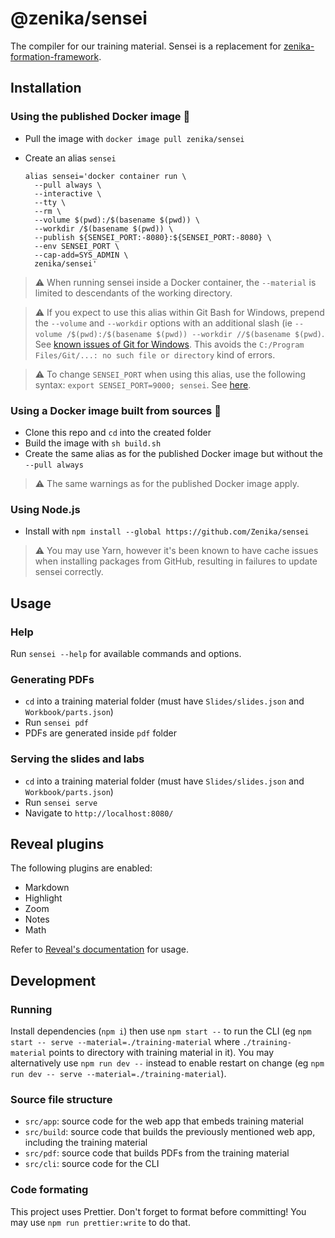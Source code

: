 # @zenika/sensei

The compiler for our training material. Sensei is a replacement for
[zenika-formation-framework](https://github.com/Zenika/zenika-formation-framework/).

## Installation

### Using the published Docker image 🐳

- Pull the image with `docker image pull zenika/sensei`
- Create an alias `sensei`

    ```shell
    alias sensei='docker container run \
      --pull always \
      --interactive \
      --tty \
      --rm \
      --volume $(pwd):/$(basename $(pwd)) \
      --workdir /$(basename $(pwd)) \
      --publish ${SENSEI_PORT:-8080}:${SENSEI_PORT:-8080} \
      --env SENSEI_PORT \
      --cap-add=SYS_ADMIN \
      zenika/sensei'
    ```

> ⚠ When running sensei inside a Docker container, the `--material` is limited
> to descendants of the working directory.

> ⚠ If you expect to use this alias within Git Bash for Windows, prepend the
> `--volume` and `--workdir` options with an additional slash (ie `--volume
> /$(pwd):/$(basename $(pwd)) --workdir //$(basename $(pwd)`. See [known issues
> of Git for
> Windows](https://github.com/git-for-windows/build-extra/blob/main/ReleaseNotes.md#known-issues).
> This avoids the `C:/Program Files/Git/...: no such file or directory` kind of
> errors.

> ⚠ To change `SENSEI_PORT` when using this alias, use the following syntax:
> `export SENSEI_PORT=9000; sensei`. See
> [here](https://github.com/Zenika/sensei/issues/147#issuecomment-1091188979).

### Using a Docker image built from sources 🐳

- Clone this repo and `cd` into the created folder
- Build the image with `sh build.sh`
- Create the same alias as for the published Docker image but without the
  `--pull always`

> ⚠ The same warnings as for the published Docker image apply.

### Using Node.js

- Install with `npm install --global https://github.com/Zenika/sensei`

> ⚠ You may use Yarn, however it's been known to have cache issues when
> installing packages from GitHub, resulting in failures to update sensei
> correctly.

## Usage

### Help

Run `sensei --help` for available commands and options.

### Generating PDFs

- `cd` into a training material folder (must have `Slides/slides.json` and
  `Workbook/parts.json`)
- Run `sensei pdf`
- PDFs are generated inside `pdf` folder

### Serving the slides and labs

- `cd` into a training material folder (must have `Slides/slides.json` and
  `Workbook/parts.json`)
- Run `sensei serve`
- Navigate to `http://localhost:8080/`

## Reveal plugins

The following plugins are enabled:
 - Markdown
 - Highlight
 - Zoom
 - Notes
 - Math

Refer to [Reveal's
documentation](https://revealjs.com/plugins/#built-in-plugins) for usage.

## Development

### Running

Install dependencies (`npm i`) then use `npm start --` to run the CLI (eg `npm
start -- serve --material=./training-material` where `./training-material`
points to directory with training material in it). You may alternatively use
`npm run dev --` instead to enable restart on change (eg `npm run dev -- serve
--material=./training-material`).

### Source file structure

- `src/app`: source code for the web app that embeds training material
- `src/build`: source code that builds the previously mentioned web app,
  including the training material
- `src/pdf`: source code that builds PDFs from the training material
- `src/cli`: source code for the CLI

### Code formating

This project uses Prettier. Don't forget to format before committing! You may
use `npm run prettier:write` to do that.

